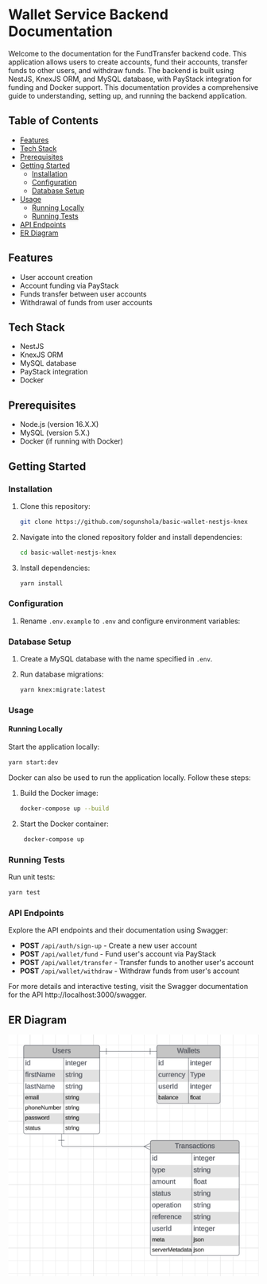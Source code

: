 # Wallet Service Backend Documentation

Welcome to the documentation for the FundTransfer backend code. This application allows users to create accounts, fund their accounts, transfer funds to other users, and withdraw funds. The backend is built using NestJS, KnexJS ORM, and MySQL database, with PayStack integration for funding and Docker support. This documentation provides a comprehensive guide to understanding, setting up, and running the backend application.

## Table of Contents

- [Features](#features)
- [Tech Stack](#tech-stack)
- [Prerequisites](#prerequisites)
- [Getting Started](#getting-started)
  - [Installation](#installation)
  - [Configuration](#configuration)
  - [Database Setup](#database-setup)
- [Usage](#usage)
  - [Running Locally](#running-locally)
  - [Running Tests](#running-tests)
- [API Endpoints](#api-endpoints)
- [ER Diagram](#er-diagram)

## Features

- User account creation
- Account funding via PayStack
- Funds transfer between user accounts
- Withdrawal of funds from user accounts

## Tech Stack

- NestJS
- KnexJS ORM
- MySQL database
- PayStack integration
- Docker

## Prerequisites

- Node.js (version 16.X.X)
- MySQL (version 5.X.)
- Docker (if running with Docker)

## Getting Started

### Installation

1. Clone this repository:

   ```bash
   git clone https://github.com/sogunshola/basic-wallet-nestjs-knex
   ```

2. Navigate into the cloned repository folder and install dependencies:

   ```bash
   cd basic-wallet-nestjs-knex
   ```

3. Install dependencies:

   ```bash
   yarn install
   ```

### Configuration

1. Rename `.env.example` to `.env` and configure environment variables:

### Database Setup

1. Create a MySQL database with the name specified in `.env`.

2. Run database migrations:

   ```bash
   yarn knex:migrate:latest
   ```

### Usage

#### Running Locally

Start the application locally:

```bash
yarn start:dev
```

Docker can also be used to run the application locally. Follow these steps:

1. Build the Docker image:

   ```bash
   docker-compose up --build
   ```

2. Start the Docker container:

   ```bash
    docker-compose up
   ```

### Running Tests

Run unit tests:

```bash
yarn test
```

### API Endpoints

Explore the API endpoints and their documentation using Swagger:

- **POST** `/api/auth/sign-up` - Create a new user account
- **POST** `/api/wallet/fund` - Fund user's account via PayStack
- **POST** `/api/wallet/transfer` - Transfer funds to another user's account
- **POST** `/api/wallet/withdraw` - Withdraw funds from user's account

For more details and interactive testing, visit the Swagger documentation for the API http://localhost:3000/swagger.

## ER Diagram

![ER Diagram](./docs/er-diagram.png)
